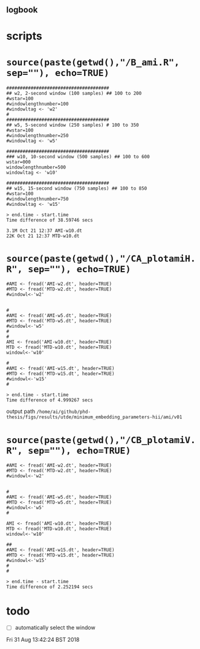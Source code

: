 logbook
---



# scripts



# `source(paste(getwd(),"/B_ami.R", sep=""), echo=TRUE)`

```
######################################
## w2, 2-second window (100 samples) ## 100 to 200
#wstar=100
#windowlengthnumber=100
#windowltag <- 'w2'
#
######################################
## w5, 5-second window (250 samples) # 100 to 350
#wstar=100
#windowlengthnumber=250
#windowltag <- 'w5'

######################################
### w10, 10-second window (500 samples) ## 100 to 600
wstar=000
windowlengthnumber=500
windowltag <- 'w10'

######################################
## w15, 15-second window (750 samples) ## 100 to 850
#wstar=100
#windowlengthnumber=750
#windowltag <- 'w15'
```

```
> end.time - start.time
Time difference of 38.59746 secs
```



```
3.1M Oct 21 12:37 AMI-w10.dt
22K Oct 21 12:37 MTD-w10.dt

```
















# `source(paste(getwd(),"/CA_plotamiH.R", sep=""), echo=TRUE)`

```
#AMI <- fread('AMI-w2.dt', header=TRUE)
#MTD <- fread('MTD-w2.dt', header=TRUE)
#windowl<-'w2'


#
#AMI <- fread('AMI-w5.dt', header=TRUE)
#MTD <- fread('MTD-w5.dt', header=TRUE)
#windowl<-'w5'
#
#
AMI <- fread('AMI-w10.dt', header=TRUE)
MTD <- fread('MTD-w10.dt', header=TRUE)
windowl<-'w10'

#
#AMI <- fread('AMI-w15.dt', header=TRUE)
#MTD <- fread('MTD-w15.dt', header=TRUE)
#windowl<-'w15'
#
```



```
> end.time - start.time
Time difference of 4.999267 secs
```


output path
`/home/ai/github/phd-thesis/figs/results/utde/minimum_embedding_parameters-hii/ami/v01` 










# `source(paste(getwd(),"/CB_plotamiV.R", sep=""), echo=TRUE)`


```
#AMI <- fread('AMI-w2.dt', header=TRUE)
#MTD <- fread('MTD-w2.dt', header=TRUE)
#windowl<-'w2'


#
#AMI <- fread('AMI-w5.dt', header=TRUE)
#MTD <- fread('MTD-w5.dt', header=TRUE)
#windowl<-'w5'
#

AMI <- fread('AMI-w10.dt', header=TRUE)
MTD <- fread('MTD-w10.dt', header=TRUE)
windowl<-'w10'

##
#AMI <- fread('AMI-w15.dt', header=TRUE)
#MTD <- fread('MTD-w15.dt', header=TRUE)
#windowl<-'w15'
#
#
```



```
> end.time - start.time
Time difference of 2.252194 secs
```





# todo

* [ ] automatically select the window

Fri 31 Aug 13:42:24 BST 2018



